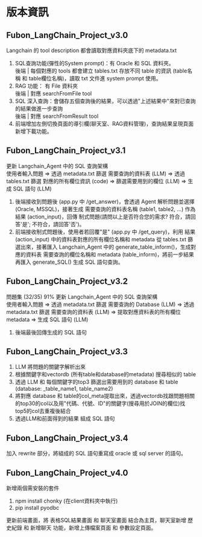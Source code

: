# 版本資訊
## Fubon_LangChain_Project_v3.0 
Langchain 的 tool description 都會讀取對應資料夾底下的 metadata.txt
1. SQL查詢功能(彈性的System prompt)：有 Oracle 和 SQL 資料夾。<br>
   後端 | 每個對應的 tools 都會建立 tables.txt 存放不同 table 的資訊 (table名稱 和 table欄位名稱)，讀取 txt 文件進 system prompt 使用。<br>
2. RAG 功能： 有 File 資料夾<br>
   後端 | 對應 searchFromFile tool
3. SQL 深入查詢：會儲存五個查詢後的結果，可以透過"上述結果中"來對已查詢的結果做進一步查詢<br>
   後端 | 對應 searchFromResult tool
4. 前端增加左側切換頁面的導引欄(聊天室、RAG資料管理)，查詢結果呈現頁面新增下載功能。

## Fubon_LangChain_Project_v3.1
更新 Langchain_Agent 中的 SQL 查詢架構 <br>
使用者輸入問題 => 透過 metadata.txt 篩選 需要查詢的資料表 (LLM) => 透過 tables.txt 篩選 對應的所有欄位資訊 (code) => 篩選需要用到的欄位 (LLM) => 生成 SQL 語句 (LLM)<br>
1. 後端接收到問題後 (app.py 中 /get_answer)，會透過 Agent 解析問題並選擇 (Oracle, MSSQL)，接著生成 需要查詢的資料表名稱 (table1, table2, ...) 作為結果 (action_input)，回傳 制式問題(請問以上是否符合您的需求? 符合，請回答'是'; 不符合，請回答'否')。
2. 前端接收制式問題後，使用者若回覆"是" (app.py 中 /get_query)，利用 結果 (action_input) 中的資料表對應的所有欄位名稱和 metadata 從 tables.txt 篩選出來，接著匯入 Langchain_Agent 中的 generate_table_inform()，生成對應的資料表 需要查詢的欄位名稱和 metadata (table_inform)，將前一步結果再匯入 generate_SQL() 生成 SQL 語句查詢。

## Fubon_LangChain_Project_v3.2
問題集 (32/35) 91%
更新 Langchain_Agent 中的 SQL 查詢架構 <br>
使用者輸入問題 => 透過 metadata.txt 篩選 需要查詢的 Database (LLM) => 透過 metadata.txt 篩選 需要查詢的資料表 (LLM) => 提取對應資料表的所有欄位 metadata => 生成 SQL 語句 (LLM)<br>
1. 後端最後回傳生成的 SQL 語句

## Fubon_LangChain_Project_v3.3
1. LLM 將問題的關鍵字解析出來
2. 根據關鍵字和vectordb  (所有table和database的metadata) 搜尋相似的 table
3. 透過 LLM 和 每個關鍵字的top3 篩選出需要用到的 database 和 table (database: _table_name1, table_name2)
4. 將對應 database 和 table的col_meta提取出來，透過vectordb找跟問題相關的top30的col以及用"代碼、代號、ID"的關鍵字(搜尋用於JOIN的欄位)找top5的col去重複後結合
5. 透過LLM和前面得到的結果 組成 SQL 語句

## Fubon_LangChain_Project_v3.4
加入 rewrite 部分，將組成的 SQL 語句重寫成 oracle 或 sql server 的語句。

## Fubon_LangChain_Project_v4.0
新增兩個需安裝的套件
1. npm install chonky (在client資料夾中執行)
2. pip install pyodbc

更新前端畫面，將 表格SQL結果畫面 和 聊天室畫面 結合為主頁，聊天室新增 歷史紀錄 和 新增聊天 功能，新增上傳檔案頁面 和 參數設定頁面。

